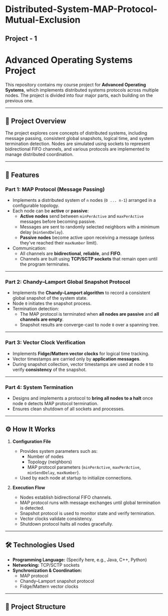 # Distributed-System-MAP-Protocol-Mutual-Exclusion

## Project - 1

# Advanced Operating Systems Project

This repository contains my course project for **Advanced Operating Systems**, which implements distributed systems protocols across multiple nodes. The project is divided into four major parts, each building on the previous one.

---

## 📌 Project Overview

The project explores core concepts of distributed systems, including message passing, consistent global snapshots, logical time, and system termination detection. Nodes are simulated using sockets to represent bidirectional FIFO channels, and various protocols are implemented to manage distributed coordination.

---

## 🚀 Features

### Part 1: MAP Protocol (Message Passing)
- Implements a distributed system of `n` nodes (`0 ... n-1`) arranged in a configurable topology.
- Each node can be **active** or **passive**:
  - **Active nodes** send between `minPerActive` and `maxPerActive` messages before becoming passive.
  - Messages are sent to randomly selected neighbors with a minimum delay (`minSendDelay`).
  - **Passive nodes** become active upon receiving a message (unless they’ve reached their `maxNumber` limit).
- Communication:
  - All channels are **bidirectional**, **reliable**, and **FIFO**.
  - Channels are built using **TCP/SCTP sockets** that remain open until the program terminates.

---

### Part 2: Chandy–Lamport Global Snapshot Protocol
- Implements the **Chandy–Lamport algorithm** to record a consistent global snapshot of the system state.
- Node `0` initiates the snapshot process.
- Termination detection:
  - The MAP protocol is terminated when **all nodes are passive** and **all channels are empty**.
  - Snapshot results are converge-cast to node `0` over a spanning tree.

---

### Part 3: Vector Clock Verification
- Implements **Fidge/Mattern vector clocks** for logical time tracking.
- Vector timestamps are carried only by **application messages**.
- During snapshot collection, vector timestamps are used at node `0` to verify **consistency** of the snapshot.

---

### Part 4: System Termination
- Designs and implements a protocol to **bring all nodes to a halt** once node `0` detects MAP protocol termination.
- Ensures clean shutdown of all sockets and processes.

---

## ⚙️ How It Works

1. **Configuration File**  
   - Provides system parameters such as:
     - Number of nodes
     - Topology (neighbors)
     - MAP protocol parameters (`minPerActive`, `maxPerActive`, `minSendDelay`, `maxNumber`).
   - Used by each node at startup to initialize connections.

2. **Execution Flow**  
   - Nodes establish bidirectional FIFO channels.
   - MAP protocol runs with message exchanges until global termination is detected.
   - Snapshot protocol is used to monitor state and verify termination.
   - Vector clocks validate consistency.
   - Shutdown protocol halts all nodes gracefully.

---

## 🛠️ Technologies Used
- **Programming Language:** (Specify here, e.g., Java, C++, Python)
- **Networking:** TCP/SCTP sockets
- **Synchronization & Coordination:**  
  - MAP protocol  
  - Chandy–Lamport snapshot protocol  
  - Fidge/Mattern vector clocks  

---

## 📂 Project Structure
